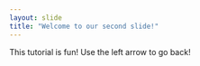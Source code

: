 ```yaml
---
layout: slide
title: "Welcome to our second slide!"
---
```

This tutorial is fun!
Use the left arrow to go back!
